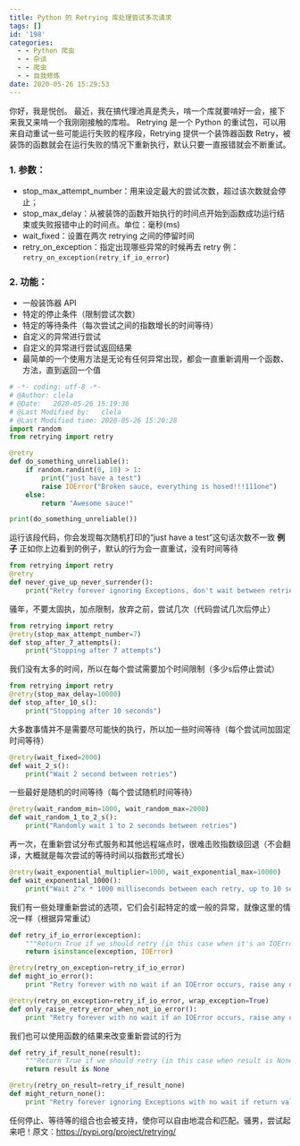 ```yaml
---
title: Python 的 Retrying 库处理尝试多次请求
tags: []
id: '198'
categories:
  - - Python 爬虫
  - - 杂谈
  - - 爬虫
  - - 自我修炼
date: 2020-05-26 15:29:53
---
```


你好，我是悦创。 最近，我在搞代理池真是秃头，啃一个库就要啃好一会，接下来我又来啃一个我刚刚接触的库啦。 Retrying 是一个 Python 的重试包，可以用来自动重试一些可能运行失败的程序段，Retrying 提供一个装饰器函数 Retry，被装饰的函数就会在运行失败的情况下重新执行，默认只要一直报错就会不断重试。

### 1\. 参数：

*   stop\_max\_attempt\_number：用来设定最大的尝试次数，超过该次数就会停止；
*   stop\_max\_delay：从被装饰的函数开始执行的时间点开始到函数成功运行结束或失败报错中止的时间点。单位：毫秒(ms)
*   wait\_fixed：设置在两次 retrying 之间的停留时间
*   retry\_on\_exception：指定出现哪些异常的时候再去 retry 例：`retry_on_exception(retry_if_io_error`)

### 2\. 功能：

*   一般装饰器 API
*   特定的停止条件（限制尝试次数）
*   特定的等待条件（每次尝试之间的指数增长的时间等待）
*   自定义的异常进行尝试
*   自定义的异常进行尝试返回结果
*   最简单的一个使用方法是无论有任何异常出现，都会一直重新调用一个函数、方法，直到返回一个值

```python
# -*- coding: utf-8 -*-
# @Author: clela
# @Date:   2020-05-26 15:19:36
# @Last Modified by:   clela
# @Last Modified time: 2020-05-26 15:20:28
import random
from retrying import retry

@retry
def do_something_unreliable():
    if random.randint(0, 10) > 1:
        print("just have a test")
        raise IOError("Broken sauce, everything is hosed!!!111one")
    else:
        return "Awesome sauce!"

print(do_something_unreliable())
```

运行该段代码，你会发现每次随机打印的“just have a test”这句话次数不一致 **例子** 正如你上边看到的例子，默认的行为会一直重试，没有时间等待

```python
from retrying import retry
@retry
def never_give_up_never_surrender():
    print("Retry forever ignoring Exceptions, don't wait between retries")
```

骚年，不要太固执，加点限制，放弃之前，尝试几次（代码尝试几次后停止）

```python
from retrying import retry
@retry(stop_max_attempt_number=7)
def stop_after_7_attempts():
    print("Stopping after 7 attempts")
```

我们没有太多的时间，所以在每个尝试需要加个时间限制（多少s后停止尝试）

```python
from retrying import retry
@retry(stop_max_delay=10000)
def stop_after_10_s():
    print("Stopping after 10 seconds")
```

大多数事情并不是需要尽可能快的执行，所以加一些时间等待（每个尝试间加固定时间等待）

```python
@retry(wait_fixed=2000)
def wait_2_s():
    print("Wait 2 second between retries")
```

一些最好是随机的时间等待（每个尝试随机时间等待）

```python
@retry(wait_random_min=1000, wait_random_max=2000)
def wait_random_1_to_2_s():
    print("Randomly wait 1 to 2 seconds between retries")
```

再一次，在重新尝试分布式服务和其他远程端点时，很难击败指数级回退（不会翻译，大概就是每次尝试的等待时间以指数形式增长）

```python
@retry(wait_exponential_multiplier=1000, wait_exponential_max=10000)
def wait_exponential_1000():
    print("Wait 2^x * 1000 milliseconds between each retry, up to 10 seconds, then 10 seconds afterwards")
```

我们有一些处理重新尝试的选项，它们会引起特定的或一般的异常，就像这里的情况一样（根据异常重试）

```python
def retry_if_io_error(exception):
    """Return True if we should retry (in this case when it's an IOError), False otherwise"""
    return isinstance(exception, IOError)

@retry(retry_on_exception=retry_if_io_error)
def might_io_error():
    print "Retry forever with no wait if an IOError occurs, raise any other errors"

@retry(retry_on_exception=retry_if_io_error, wrap_exception=True)
def only_raise_retry_error_when_not_io_error():
    print "Retry forever with no wait if an IOError occurs, raise any other errors 
```

我们也可以使用函数的结果来改变重新尝试的行为

```python
def retry_if_result_none(result):
    """Return True if we should retry (in this case when result is None), False otherwise"""
    return result is None

@retry(retry_on_result=retry_if_result_none)
def might_return_none():
    print "Retry forever ignoring Exceptions with no wait if return value is None"
```

任何停止、等待等的组合也会被支持，使你可以自由地混合和匹配。骚男，尝试起来吧！原文：https://pypi.org/project/retrying/